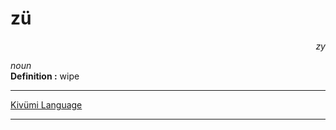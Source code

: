 
# zü

<div align="right"><i>zy</i></div>

*noun*  
**Definition :** wipe  

---

[Kivümi Language](../README.md)

---
